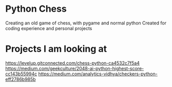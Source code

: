 # Python Chess

Creating an old game of chess, with pygame and normal python 
Created for coding experience and personal projects

# Projects I am looking at 

https://levelup.gitconnected.com/chess-python-ca4532c7f5a4
https://medium.com/geekculture/2048-ai-python-highest-score-cc143b55994c
https://medium.com/analytics-vidhya/checkers-python-eff2786b985b